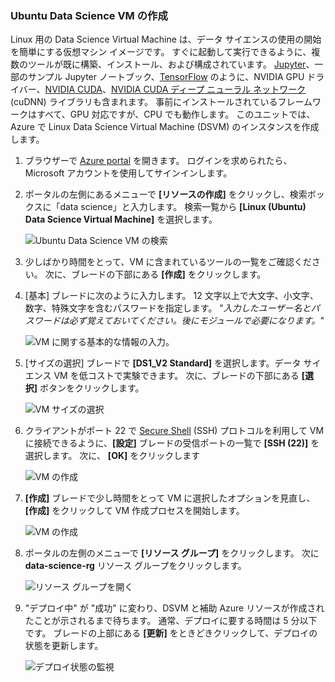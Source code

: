 ### <a name="create-an-ubuntu-data-science-vm"></a>Ubuntu Data Science VM の作成

Linux 用の Data Science Virtual Machine は、データ サイエンスの使用の開始を簡単にする仮想マシン イメージです。 すぐに起動して実行できるように、複数のツールが既に構築、インストール、および構成されています。 [Jupyter](http://jupyter.org/)、一部のサンプル Jupyter ノートブック、[TensorFlow](https://www.tensorflow.org/) のように、NVIDIA GPU ドライバー、[NVIDIA CUDA](https://developer.nvidia.com/cuda-downloads)、[NVIDIA CUDA ディープ ニューラル ネットワーク](https://developer.nvidia.com/cudnn) (cuDNN) ライブラリも含まれます。 事前にインストールされているフレームワークはすべて、GPU 対応ですが、CPU でも動作します。 このユニットでは、Azure で Linux Data Science Virtual Machine (DSVM) のインスタンスを作成します。

1. ブラウザーで [Azure portal](https://portal.azure.com/?azure-portal=true) を開きます。 ログインを求められたら、Microsoft アカウントを使用してサインインします。

1. ポータルの左側にあるメニューで **[リソースの作成]** をクリックし、検索ボックスに「data science」と入力します。 検索一覧から **[Linux (Ubuntu) Data Science Virtual Machine]** を選択します。

    ![Ubuntu Data Science VM の検索](../media-draft/1-new-data-science-vm.png)

1. 少しばかり時間をとって、VM に含まれているツールの一覧をご確認ください。 次に、ブレードの下部にある **[作成]** をクリックします。

1. [基本] ブレードに次のように入力します。 12 文字以上で大文字、小文字、数字、特殊文字を含むパスワードを指定します。 "*入力したユーザー名とパスワードは必ず覚えておいてください。後にモジュールで必要になります。*"

    ![VM に関する基本的な情報の入力。](../media-draft/1-create-data-science-vm-1.png)

1. [サイズの選択] ブレードで **[DS1_V2 Standard]** を選択します。データ サイエンス VM を低コストで実験できます。 次に、ブレードの下部にある **[選択]** ボタンをクリックします。

    ![VM サイズの選択](../media-draft/1-create-data-science-vm-2.png)

1. クライアントがポート 22 で [Secure Shell](https://en.wikipedia.org/wiki/Secure_Shell) (SSH) プロトコルを利用して VM に接続できるように、**[設定]** ブレードの受信ポートの一覧で **[SSH (22)]** を選択します。 次に、 **[OK]** をクリックします

    ![VM の作成](../media-draft/1-create-data-science-vm-3.png)

1. **[作成]** ブレードで少し時間をとって VM に選択したオプションを見直し、**[作成]** をクリックして VM 作成プロセスを開始します。

    ![VM の作成](../media-draft/1-create-data-science-vm-4.png)

1. ポータルの左側のメニューで **[リソース グループ]** をクリックします。 次に **data-science-rg** リソース グループをクリックします。

    ![リソース グループを開く](../media-draft/1-open-resource-group.png)

  
1. "デプロイ中" が "成功" に変わり、DSVM と補助 Azure リソースが作成されたことが示されるまで待ちます。 通常、デプロイに要する時間は 5 分以下です。 ブレードの上部にある **[更新]** をときどきクリックして、デプロイの状態を更新します。

    ![デプロイ状態の監視](../media-draft/1-deployment-succeeded.png)
